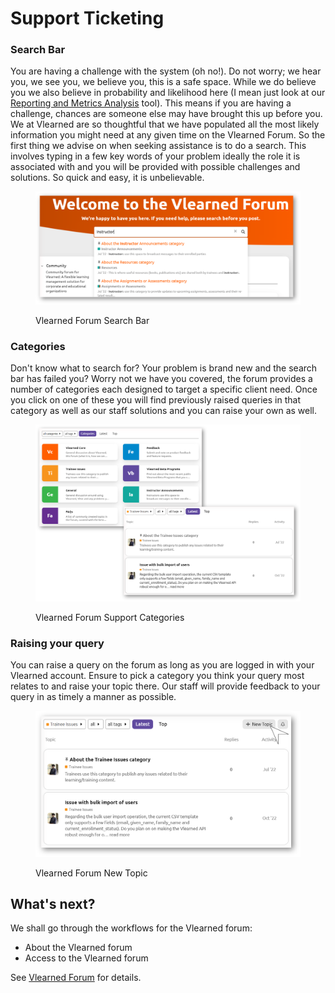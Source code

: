 # Support Ticketing

### Search Bar

You are having a challenge with the system (oh no!). Do not worry; we hear you, we see you, we believe you, this is a safe space. While we do believe you we also believe in probability and likelihood here (I mean just look at our [Reporting and Metrics Analysis](../reporting-and-metrics-analysis.md) tool). This means if you are having a challenge, chances are someone else may have brought this up before you. We at Vlearned are so thoughtful that we have populated all the most likely information you might need at any given time on the Vlearned Forum. So the first thing we advise on when seeking assistance is to do a search. This involves typing in a few key words of your problem ideally the role it is associated with and you will be provided with possible challenges and solutions. So quick and easy, it is unbelievable.&#x20;

<figure><img src="../../../../.gitbook/assets/sb.png" alt=""><figcaption><p>Vlearned Forum Search Bar</p></figcaption></figure>

### Categories

Don't know what to search for? Your problem is brand new and the search bar has failed you? Worry not we have you covered, the forum provides a number of categories each designed to target a specific client need. Once you click on one of these you will find previously raised queries in that category as well as our staff solutions and you can raise your own as well.

<figure><img src="../../../../.gitbook/assets/tsc.png" alt=""><figcaption><p>Vlearned Forum Support Categories</p></figcaption></figure>

### Raising your query

You can raise a query on the forum as long as you are logged in with your Vlearned account. Ensure to pick a category you think your query most relates to and raise your topic there. Our staff will provide feedback to your query in as timely a manner as possible.&#x20;

<figure><img src="../../../../.gitbook/assets/raise query.png" alt=""><figcaption><p>Vlearned Forum New Topic</p></figcaption></figure>



## **What's next?**

We shall go through the workflows for the Vlearned forum:

* About the Vlearned forum
* Access to the Vlearned forum



See [Vlearned Forum](vlearned-forum.md) for details.
